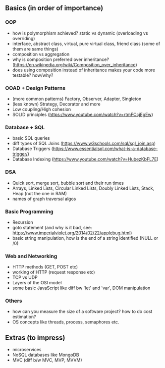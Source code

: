 [//]: # (Author: Mustaghees Butt <mustaghees99@live.com>)
[//]: # (Created on: 16/03/2020)
[//]: # (Updated on: 16/03/2020)

## Basics (in order of importance)

### OOP

- how is polymorphism achieved? static vs dynamic (overloading vs overriding)
- interface, abstract class, virtual, pure virtual class, friend class (some of them are same things)
- composition vs aggregation
- why is composition preferred over inheritance? (https://en.wikipedia.org/wiki/Composition_over_inheritance)
- does using composition instead of inheritance makes your code more testable? how/why?

### OOAD + Design Patterns

- (more common patterns) Factory, Observer, Adapter, Singleton
- (less known) Strategy, Decorator and more
- Low coupling/High cohesion
- SOLID principles (https://www.youtube.com/watch?v=rtmFCcjEgEw)

### Database + SQL

- basic SQL queries
- diff types of SQL Joins (https://www.w3schools.com/sql/sql_join.asp)
- Database Triggers (https://www.essentialsql.com/what-is-a-database-trigger/)
- Database Indexing (https://www.youtube.com/watch?v=HubezKbFL7E)

### DSA

- Quick sort, merge sort, bubble sort and their run times
- Arrays, Linked Lists, Circular Linked Lists, Doubly Linked Lists, Stack, Heap (not the one in RAM)
- names of graph traversal algos

### Basic Programming

- Recursion
- goto statement (and why is it bad, see: https://www.imperialviolet.org/2014/02/22/applebug.html)
- basic string manipulation, how is the end of a string identified (NULL or /0)

### Web and Networking

- HTTP methods (GET, POST etc)
- working of HTTP (request response etc)
- TCP vs UDP
- Layers of the OSI model
- some basic JavaScript like diff bw 'let' and 'var', DOM manipulation

### Others

- how can you measure the size of a software project? how to do cost estimation?
- OS concepts like threads, process, semaphores etc.

## Extras (to impress)

- microservices
- NoSQL databases like MongoDB
- MVC (diff b/w MVC, MVP, MVVM)
